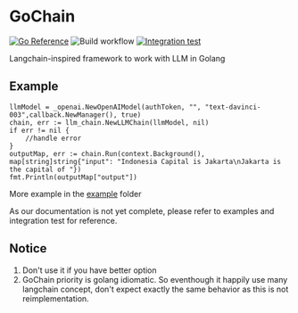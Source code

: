 # GoChain
[![Go Reference](https://pkg.go.dev/badge/github.com/wejick/gochain.svg)](https://pkg.go.dev/github.com/wejick/gochain)
![Build workflow](https://github.com/wejick/gochain/actions/workflows/go.yml/badge.svg)
[![Integration test](https://github.com/wejick/gochain/actions/workflows/integration.yml/badge.svg)](https://github.com/wejick/gochain/actions/workflows/integration.yml)

Langchain-inspired framework to work with LLM in Golang

## Example
```golang
llmModel = _openai.NewOpenAIModel(authToken, "", "text-davinci-003",callback.NewManager(), true)
chain, err := llm_chain.NewLLMChain(llmModel, nil)
if err != nil {
    //handle error
}
outputMap, err := chain.Run(context.Background(), map[string]string{"input": "Indonesia Capital is Jakarta\nJakarta is the capital of "})
fmt.Println(outputMap["output"])
```
More example in the [example](./example/) folder

As our documentation is not yet complete, please refer to examples and integration test for reference.

## Notice
1. Don't use it if you have better option
1. GoChain priority is golang idiomatic. So eventhough it happily use many langchain concept, don't expect exactly the same behavior as this is not reimplementation.
